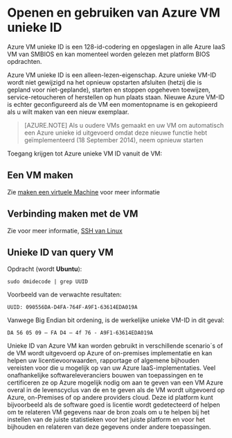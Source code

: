 <properties
   pageTitle="Toegang krijgen tot het VM-ID"
   description="Openen en gebruiken van Azure VM unieke ID wordt beschreven"
   services="virtual-machines-linux"
   documentationCenter="virtual-machines"
   authors="kmouss"
   manager="timlt"
   editor=""/>

<tags
   ms.service="virtual-machines-linux"
   ms.devlang="NA"
   ms.topic="article"
   ms.tgt_pltfrm="vm-linux"
   ms.workload="infrastructure"
   ms.date="02/08/2016"
   ms.author="kmouss"/>
   
# <a name="accessing-and-using-azure-vm-unique-id"></a>Openen en gebruiken van Azure VM unieke ID

Azure VM unieke ID is een 128-id-codering en opgeslagen in alle Azure IaaS VM van SMBIOS en kan momenteel worden gelezen met platform BIOS opdrachten.

Azure VM unieke ID is een alleen-lezen-eigenschap. Azure unieke VM-ID wordt niet gewijzigd na het opnieuw opstarten afsluiten (hetzij die is gepland voor niet-geplande), starten en stoppen opgeheven toewijzen, service-retoucheren of herstellen op hun plaats staan. Nieuwe Azure VM-ID is echter geconfigureerd als de VM een momentopname is en gekopieerd als u wilt maken van een nieuw exemplaar.

> [AZURE.NOTE] Als u oudere VMs gemaakt en uw VM om automatisch een Azure unieke id uitgevoerd omdat deze nieuwe functie hebt geïmplementeerd (18 September 2014), neem opnieuw starten


Toegang krijgen tot Azure unieke VM ID vanuit de VM:


## <a name="create-a-vm"></a>Een VM maken
 

Zie [maken een virtuele Machine](virtual-machines-linux-creation-choices.md) voor meer informatie


## <a name="connect-to-the-vm"></a>Verbinding maken met de VM
 

Zie voor meer informatie, [SSH van Linux](virtual-machines-linux-mac-create-ssh-keys.md)


## <a name="query-vm-unique-id"></a>Unieke ID van query VM

Opdracht (wordt **Ubuntu**):

    sudo dmidecode | grep UUID
    
Voorbeeld van de verwachte resultaten:

    UUID: 090556DA-D4FA-764F-A9F1-63614EDA019A
    
Vanwege Big Endian bit ordening, is de werkelijke unieke VM-ID in dit geval:

    DA 56 05 09 – FA D4 – 4f 76 - A9F1-63614EDA019A
    
    
Unieke ID van Azure VM kan worden gebruikt in verschillende scenario´s of de VM wordt uitgevoerd op Azure of on-premises implementatie en kan helpen uw licentievoorwaarden, rapportage of algemene bijhouden vereisten voor die u mogelijk op van uw Azure IaaS-implementaties. Veel onafhankelijke softwareleveranciers bouwen van toepassingen en te certificeren ze op Azure mogelijk nodig om aan te geven van een VM Azure overal in de levenscyclus van de en te geven als de VM wordt uitgevoerd op Azure, on-Premises of op andere providers cloud. Deze id platform kunt bijvoorbeeld als de software goed is licentie wordt gedetecteerd of helpen om te relateren VM gegevens naar de bron zoals om u te helpen bij het instellen van de juiste statistieken voor het juiste platform en voor het bijhouden en relateren van deze gegevens onder andere toepassingen.
